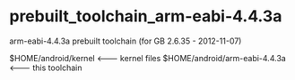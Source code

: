 prebuilt_toolchain_arm-eabi-4.4.3a
==================================

arm-eabi-4.4.3a prebuilt toolchain (for GB 2.6.35 - 2012-11-07) 

$HOME/android/kernel <--- kernel files
$HOME/android/arm-eabi-4.4.3a <--- this toolchain
